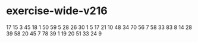 # exercise-wide-v216
17
15
3
45
18
1
50
59
5
28
26
30
1
5
17
21
10
48
34
70
56
7
58
33
83
8
14
28
39
58
20
45
7
78
39
1
19
20
51
33
24
9
